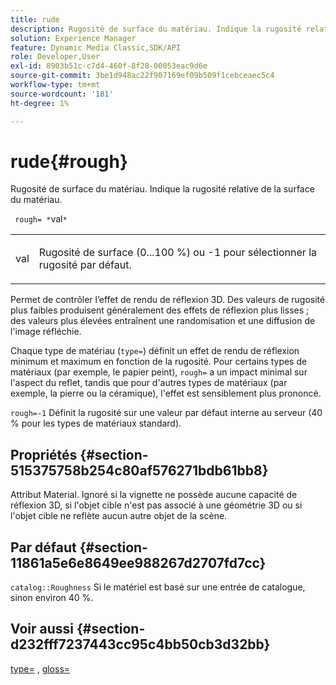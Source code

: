 ```yaml
---
title: rude
description: Rugosité de surface du matériau. Indique la rugosité relative de la surface du matériau.
solution: Experience Manager
feature: Dynamic Media Classic,SDK/API
role: Developer,User
exl-id: 8903b51c-c7d4-460f-8f28-00053eac9d6e
source-git-commit: 3be1d948ac22f907169ef09b509f1cebceaec5c4
workflow-type: tm+mt
source-wordcount: '181'
ht-degree: 1%

---
```


# rude{#rough}

Rugosité de surface du matériau. Indique la rugosité relative de la surface du matériau.

` rough= *`val`*`

<table id="simpletable_432E33EC87144AC7A2A8D9406F862708"> 
 <tr class="strow"> 
  <td class="stentry"> <p> <span class="varname"> val </span> </p> </td> 
  <td class="stentry"> <p>Rugosité de surface (0...100 %) ou -1 pour sélectionner la rugosité par défaut. </p> </td> 
 </tr> 
</table>

Permet de contrôler l’effet de rendu de réflexion 3D. Des valeurs de rugosité plus faibles produisent généralement des effets de réflexion plus lisses ; des valeurs plus élevées entraînent une randomisation et une diffusion de l&#39;image réfléchie.

Chaque type de matériau (`type=`) définit un effet de rendu de réflexion minimum et maximum en fonction de la rugosité. Pour certains types de matériaux (par exemple, le papier peint), `rough=` a un impact minimal sur l&#39;aspect du reflet, tandis que pour d&#39;autres types de matériaux (par exemple, la pierre ou la céramique), l&#39;effet est sensiblement plus prononcé.

`rough=-1` Définit la rugosité sur une valeur par défaut interne au serveur (40 % pour les types de matériaux standard).

## Propriétés {#section-515375758b254c80af576271bdb61bb8}

Attribut Material. Ignoré si la vignette ne possède aucune capacité de réflexion 3D, si l&#39;objet cible n&#39;est pas associé à une géométrie 3D ou si l&#39;objet cible ne reflète aucun autre objet de la scène.

## Par défaut {#section-11861a5e6e8649ee988267d2707fd7cc}

`catalog::Roughness` Si le matériel est basé sur une entrée de catalogue, sinon environ 40 %.

## Voir aussi {#section-d232fff7237443cc95c4bb50cb3d32bb}

[type=](../../../../../ir-api/http-protocol/image-rendering-api-ref/c-ir-http-protocol-ref/c-ir-http-protocol-command-reference/r-ir-http-type.md#reference-128c7de89e2d46838019b560f3f84a35) , [gloss=](../../../../../ir-api/http-protocol/image-rendering-api-ref/c-ir-http-protocol-ref/c-ir-http-protocol-command-reference/r-ir-http-gloss.md#reference-325aef2ee51e4e1584a06047427340ca)
